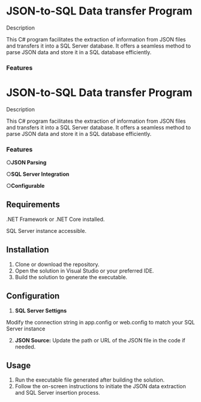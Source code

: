
# JSON-to-SQL Data transfer Program

 Description
 
This C# program facilitates the extraction of information from JSON files and transfers it into a SQL Server database. It offers a seamless method to parse JSON data and store it in a SQL database efficiently.

### Features

# JSON-to-SQL Data transfer Program

 Description
 
This C# program facilitates the extraction of information from JSON files and transfers it into a SQL Server database. It offers a seamless method to parse JSON data and store it in a SQL database efficiently.

### Features
○**JSON Parsing** 

○**SQL Server Integration**

○**Configurable**


## Requirements
.NET Framework or .NET Core installed.

SQL Server instance accessible.

## Installation
1. Clone or download the repository.
2. Open the solution in Visual Studio or your preferred IDE.
3. Build the solution to generate the executable.
## Configuration

 1. **SQL Server Settigns**

Modify the connection string in app.config or web.config to match your SQL Server instance

2. **JSON Source:**
Update the path or URL of the JSON file in the code if needed.
## Usage
1. Run the executable file generated after building the solution.
2. Follow the on-screen instructions to initiate the JSON data extraction and SQL Server insertion process.

